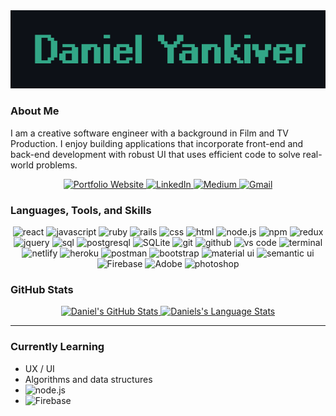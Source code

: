 <div align="center">
    <img src="./banner-github.png" alt="banner" />
</div>

### About Me 
I am a creative software engineer with a background in Film and TV Production. I enjoy building applications that incorporate front-end and back-end development with robust UI that uses efficient code to solve real-world problems.

<div align="center">
    <a href="https://www.danielyankiver.com/">
        <img src="https://img.shields.io/badge/check%20out%20my%20Portfolio-042549?style=for-the-badge&logo=moleculer&logoColor=white" alt="Portfolio Website"/>
    </a>
    <a href="https://www.linkedin.com/in/daniel-yankiver/">
        <img src="https://img.shields.io/badge/visit%20my%20Linkedin-0A66C2?style=for-the-badge&logo=linkedin&logoColor=white" alt="LinkedIn"/>
    </a>
    <a href="https://danielyankiver.medium.com/">
        <img src="https://img.shields.io/badge/read%20my%20blogs%20on%20medium-black?style=for-the-badge&logo=medium&logoColor=white" alt="Medium"/>
    </a>
    <a href="mailto:dyankiver@gmail.com">
        <img src="https://img.shields.io/badge/email%20me-EA4335?style=for-the-badge&logo=gmail&logoColor=white" alt="Gmail"/>
    </a>
</div>

### Languages, Tools, and Skills
<div align="center">
    <img src="https://img.shields.io/badge/React-61DAFB?style=for-the-badge&logo=react&logoColor=black" alt="react" />
    <img src="https://img.shields.io/badge/JavaScript-F7DF1E?style=for-the-badge&logo=javascript&logoColor=black" alt="javascript" />
    <img src="https://img.shields.io/badge/Ruby-CC342D?style=for-the-badge&logo=ruby&logoColor=white" alt="ruby" />
    <img src="https://img.shields.io/badge/Ruby%20on%20rails-CC0000?style=for-the-badge&logo=ruby%20on%20rails&logoColor=white" alt="rails" />
    <img src="https://img.shields.io/badge/css-1572B6?style=for-the-badge&logo=css3&logoColor=white" alt="css" />
    <img src="https://img.shields.io/badge/HTML-E34F26?style=for-the-badge&logo=html5&logoColor=white" alt="html" />
    <img src="https://img.shields.io/badge/node.js-339933?style=for-the-badge&logo=node-dot-js&logoColor=white" alt="node.js" />
    <img src="https://img.shields.io/badge/npm-CB3837?style=for-the-badge&logo=npm&logoColor=white" alt="npm" />
    <img src="https://img.shields.io/badge/Redux-764ABC?style=for-the-badge&logo=redux&logoColor=white" alt="redux" />
    <img src="https://img.shields.io/badge/jQuery-0769AD?style=for-the-badge&logo=jquery&logoColor=white" alt="jquery" />
    <img src="https://img.shields.io/badge/SQL-407AFC?style=for-the-badge&logo=icloud&logoColor=white" alt="sql" />
    <img src="https://img.shields.io/badge/postgresql-336791?style=for-the-badge&logo=postgresql&logoColor=white" alt="postgresql" />
    <img src="https://img.shields.io/badge/sqlite-003B57?style=for-the-badge&logo=sqlite&logoColor=white" alt="SQLite" />
    <img src="https://img.shields.io/badge/Git-F05032?style=for-the-badge&logo=git&logoColor=white" alt="git" />
    <img src="https://img.shields.io/badge/GitHub-100000?style=for-the-badge&logo=github&logoColor=white" alt="github" />
    <img src="https://img.shields.io/badge/vs%20code-007ACC?style=for-the-badge&logo=visual%20studio%20code&logoColor=white" alt="vs code" />
    <img src="https://img.shields.io/badge/terminal%20commands-black?style=for-the-badge&logo=windows%20terminal&logoColor=white" alt="terminal" />
    <img src="https://img.shields.io/badge/Netlify-00C7B7?style=for-the-badge&logo=netlify&logoColor=white" alt="netlify" />
    <img src="https://img.shields.io/badge/Heroku-430098?style=for-the-badge&logo=heroku&logoColor=white" alt="heroku" />
    <img src="https://img.shields.io/badge/postman-FF6C37?style=for-the-badge&logo=postman&logoColor=white" alt="postman" />
    <img src="https://img.shields.io/badge/bootstrap-7952B3?style=for-the-badge&logo=bootstrap&logoColor=white" alt="bootstrap" />
    <img src="https://img.shields.io/badge/material--ui-0081CB?style=for-the-badge&logo=material-ui&logoColor=white" alt="material ui" />
    <img src="https://img.shields.io/badge/semantic%20ui-35BDB2?style=for-the-badge&logo=semantic%20ui%20react&logoColor=white" alt="semantic ui" />
    <img src="https://img.shields.io/badge/firebase-%23039BE5.svg?style=for-the-badge&logo=firebase&logoColor=white" alt="Firebase"/>
    <img src="https://img.shields.io/badge/adobe-%23FF0000.svg?style=for-the-badge&logo=adobe&logoColor=white" alt="Adobe" />
    <img src="https://img.shields.io/badge/adobe%20photoshop-31A8FF?style=for-the-badge&logo=adobe%20photoshop&logoColor=white" alt="photoshop" />
</div>

### GitHub Stats

<p align="center">
    <a href="https://github.com/danielyankiver">
        <img src="https://github-readme-stats.vercel.app/api?username=danielyankiver&show_icons=true&hide=stars&hide_border=true&theme=gotham" alt="Daniel's GitHub Stats" />
        <img src="https://github-readme-stats.vercel.app/api/top-langs/?username=danielyankiver&layout=compact&hide_border=true&theme=gotham" alt="Daniels's Language Stats" />
    </a>
</p>

---

### Currently Learning
- UX / UI 
- Algorithms and data structures
-  <img src="https://img.shields.io/badge/node.js-339933?style=for-the-badge&logo=node-dot-js&logoColor=white" alt="node.js" />
- <img src="https://img.shields.io/badge/firebase-%23039BE5.svg?style=for-the-badge&logo=firebase&logoColor=white" alt="Firebase"/>


<!-- ---

<div align='center'>

![](https://komarev.com/ghpvc/?username=danielyankiver&label=Profile+Views)

</div> -->


